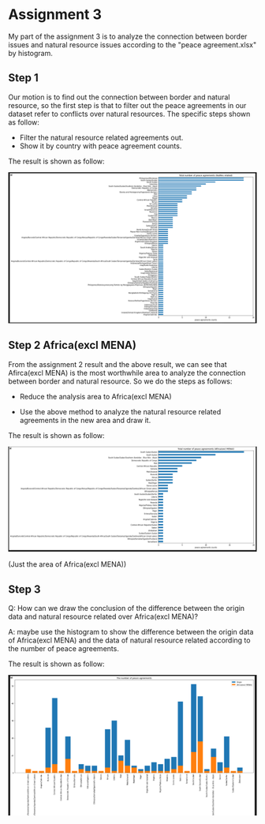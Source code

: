 # Assignment 3 

My part of the assignment 3 is to analyze the connection between border issues and natural resource issues according to the "peace agreement.xlsx" by histogram.



## Step 1 

Our motion is to find out the connection between border and natural resource, so the first step is that to filter out the peace agreements in our dataset refer to conflicts over natural resources. The specific steps shown as follow:

* Filter the natural resource related agreements out.
* Show it by country with peace agreement counts.



The result is shown as follow:

![Figure1](Figure1.png)



## Step 2 Africa(excl MENA)

From the assignment 2 result and the above result, we can see that Afirca(excl MENA) is the most worthwhile area to analyze the connection between border and natural resource. So we do the steps as follows:

* Reduce the analysis area to Africa(excl MENA)

* Use the above method to analyze the natural resource related agreements in the new area and draw it.



The result is shown as follow:

![Figure2](Figure2.png)

(Just the area of Africa(excl MENA))



## Step 3

Q: How can we draw the conclusion of the difference between the origin data and natural resource related over Africa(excl MENA)? 

A: maybe use the histogram to show the difference between the origin data of Africa(excl MENA) and the data of natural resource related according to the number of peace agreements.



The result is shown as follow:

![Figure3](Figure3.png)



